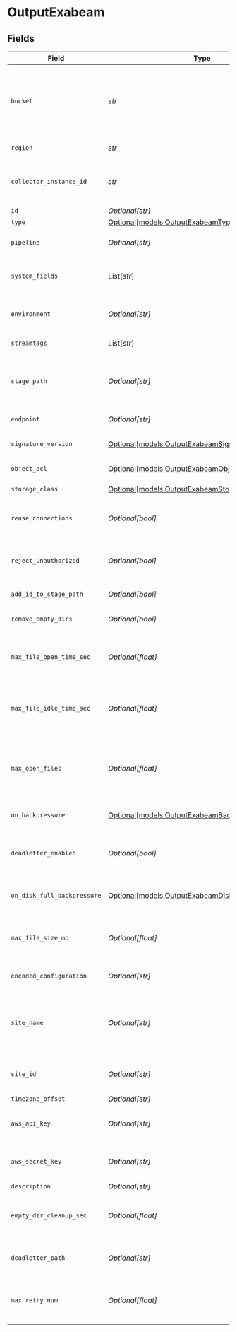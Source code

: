 # OutputExabeam


## Fields

| Field                                                                                                                                                                                           | Type                                                                                                                                                                                            | Required                                                                                                                                                                                        | Description                                                                                                                                                                                     |
| ----------------------------------------------------------------------------------------------------------------------------------------------------------------------------------------------- | ----------------------------------------------------------------------------------------------------------------------------------------------------------------------------------------------- | ----------------------------------------------------------------------------------------------------------------------------------------------------------------------------------------------- | ----------------------------------------------------------------------------------------------------------------------------------------------------------------------------------------------- |
| `bucket`                                                                                                                                                                                        | *str*                                                                                                                                                                                           | :heavy_check_mark:                                                                                                                                                                              | Name of the destination bucket. A constant or a JavaScript expression that can only be evaluated at init time. Example of referencing a JavaScript Global Variable: `myBucket-${C.vars.myVar}`. |
| `region`                                                                                                                                                                                        | *str*                                                                                                                                                                                           | :heavy_check_mark:                                                                                                                                                                              | Region where the bucket is located                                                                                                                                                              |
| `collector_instance_id`                                                                                                                                                                         | *str*                                                                                                                                                                                           | :heavy_check_mark:                                                                                                                                                                              | ID of the Exabeam Collector where data should be sent. Example: 11112222-3333-4444-5555-666677778888<br/>                                                                                       |
| `id`                                                                                                                                                                                            | *Optional[str]*                                                                                                                                                                                 | :heavy_minus_sign:                                                                                                                                                                              | Unique ID for this output                                                                                                                                                                       |
| `type`                                                                                                                                                                                          | [Optional[models.OutputExabeamType]](../models/outputexabeamtype.md)                                                                                                                            | :heavy_minus_sign:                                                                                                                                                                              | N/A                                                                                                                                                                                             |
| `pipeline`                                                                                                                                                                                      | *Optional[str]*                                                                                                                                                                                 | :heavy_minus_sign:                                                                                                                                                                              | Pipeline to process data before sending out to this output                                                                                                                                      |
| `system_fields`                                                                                                                                                                                 | List[*str*]                                                                                                                                                                                     | :heavy_minus_sign:                                                                                                                                                                              | Fields to automatically add to events, such as cribl_pipe. Supports wildcards.                                                                                                                  |
| `environment`                                                                                                                                                                                   | *Optional[str]*                                                                                                                                                                                 | :heavy_minus_sign:                                                                                                                                                                              | Optionally, enable this config only on a specified Git branch. If empty, will be enabled everywhere.                                                                                            |
| `streamtags`                                                                                                                                                                                    | List[*str*]                                                                                                                                                                                     | :heavy_minus_sign:                                                                                                                                                                              | Tags for filtering and grouping in @{product}                                                                                                                                                   |
| `stage_path`                                                                                                                                                                                    | *Optional[str]*                                                                                                                                                                                 | :heavy_minus_sign:                                                                                                                                                                              | Filesystem location in which to buffer files, before compressing and moving to final destination. Use performant stable storage.                                                                |
| `endpoint`                                                                                                                                                                                      | *Optional[str]*                                                                                                                                                                                 | :heavy_minus_sign:                                                                                                                                                                              | Google Cloud Storage service endpoint.                                                                                                                                                          |
| `signature_version`                                                                                                                                                                             | [Optional[models.OutputExabeamSignatureVersion]](../models/outputexabeamsignatureversion.md)                                                                                                    | :heavy_minus_sign:                                                                                                                                                                              | Signature version to use for signing Google Cloud Storage requests.                                                                                                                             |
| `object_acl`                                                                                                                                                                                    | [Optional[models.OutputExabeamObjectACL]](../models/outputexabeamobjectacl.md)                                                                                                                  | :heavy_minus_sign:                                                                                                                                                                              | Object ACL to assign to uploaded objects.                                                                                                                                                       |
| `storage_class`                                                                                                                                                                                 | [Optional[models.OutputExabeamStorageClass]](../models/outputexabeamstorageclass.md)                                                                                                            | :heavy_minus_sign:                                                                                                                                                                              | Storage class to select for uploaded objects.                                                                                                                                                   |
| `reuse_connections`                                                                                                                                                                             | *Optional[bool]*                                                                                                                                                                                | :heavy_minus_sign:                                                                                                                                                                              | Whether to reuse connections between requests, which can improve performance.                                                                                                                   |
| `reject_unauthorized`                                                                                                                                                                           | *Optional[bool]*                                                                                                                                                                                | :heavy_minus_sign:                                                                                                                                                                              | Whether to reject certificates that cannot be verified against a valid CA (e.g., self-signed certificates).                                                                                     |
| `add_id_to_stage_path`                                                                                                                                                                          | *Optional[bool]*                                                                                                                                                                                | :heavy_minus_sign:                                                                                                                                                                              | Append output's ID to staging location                                                                                                                                                          |
| `remove_empty_dirs`                                                                                                                                                                             | *Optional[bool]*                                                                                                                                                                                | :heavy_minus_sign:                                                                                                                                                                              | Remove empty staging directories after moving files                                                                                                                                             |
| `max_file_open_time_sec`                                                                                                                                                                        | *Optional[float]*                                                                                                                                                                               | :heavy_minus_sign:                                                                                                                                                                              | Maximum amount of time to write to a file. Files open for longer than this will be closed and moved to final output location.                                                                   |
| `max_file_idle_time_sec`                                                                                                                                                                        | *Optional[float]*                                                                                                                                                                               | :heavy_minus_sign:                                                                                                                                                                              | Maximum amount of time to keep inactive files open. Files open for longer than this will be closed and moved to final output location.                                                          |
| `max_open_files`                                                                                                                                                                                | *Optional[float]*                                                                                                                                                                               | :heavy_minus_sign:                                                                                                                                                                              | Maximum number of files to keep open concurrently. When exceeded, @{product} will close the oldest open files and move them to the final output location.                                       |
| `on_backpressure`                                                                                                                                                                               | [Optional[models.OutputExabeamBackpressureBehavior]](../models/outputexabeambackpressurebehavior.md)                                                                                            | :heavy_minus_sign:                                                                                                                                                                              | Whether to block or drop events when all receivers are exerting backpressure                                                                                                                    |
| `deadletter_enabled`                                                                                                                                                                            | *Optional[bool]*                                                                                                                                                                                | :heavy_minus_sign:                                                                                                                                                                              | If a file fails to move to its final destination after the maximum number of retries, dead-letter it to prevent further errors.                                                                 |
| `on_disk_full_backpressure`                                                                                                                                                                     | [Optional[models.OutputExabeamDiskSpaceProtection]](../models/outputexabeamdiskspaceprotection.md)                                                                                              | :heavy_minus_sign:                                                                                                                                                                              | Whether to block or drop events when disk space is below the global 'Min free disk space' limit                                                                                                 |
| `max_file_size_mb`                                                                                                                                                                              | *Optional[float]*                                                                                                                                                                               | :heavy_minus_sign:                                                                                                                                                                              | Maximum uncompressed output file size. Files of this size will be closed and moved to final output location.                                                                                    |
| `encoded_configuration`                                                                                                                                                                         | *Optional[str]*                                                                                                                                                                                 | :heavy_minus_sign:                                                                                                                                                                              | Enter an encoded string containing Exabeam configurations.                                                                                                                                      |
| `site_name`                                                                                                                                                                                     | *Optional[str]*                                                                                                                                                                                 | :heavy_minus_sign:                                                                                                                                                                              | Constant or JavaScript expression to create an Exabeam site name. Values that aren't successfully evaluated will be treated as string constants.                                                |
| `site_id`                                                                                                                                                                                       | *Optional[str]*                                                                                                                                                                                 | :heavy_minus_sign:                                                                                                                                                                              | Exabeam site ID. If left blank, @{product} will use the value of the Exabeam site name.                                                                                                         |
| `timezone_offset`                                                                                                                                                                               | *Optional[str]*                                                                                                                                                                                 | :heavy_minus_sign:                                                                                                                                                                              | Exabeam timezone offset.                                                                                                                                                                        |
| `aws_api_key`                                                                                                                                                                                   | *Optional[str]*                                                                                                                                                                                 | :heavy_minus_sign:                                                                                                                                                                              | HMAC access key. Can be a constant or a JavaScript expression, such as `${C.env.GCS_ACCESS_KEY}`.                                                                                               |
| `aws_secret_key`                                                                                                                                                                                | *Optional[str]*                                                                                                                                                                                 | :heavy_minus_sign:                                                                                                                                                                              | HMAC secret. Can be a constant or a JavaScript expression, such as `${C.env.GCS_SECRET}`.                                                                                                       |
| `description`                                                                                                                                                                                   | *Optional[str]*                                                                                                                                                                                 | :heavy_minus_sign:                                                                                                                                                                              | N/A                                                                                                                                                                                             |
| `empty_dir_cleanup_sec`                                                                                                                                                                         | *Optional[float]*                                                                                                                                                                               | :heavy_minus_sign:                                                                                                                                                                              | How frequently, in seconds, to clean up empty directories when 'Remove empty staging dirs' is enabled                                                                                           |
| `deadletter_path`                                                                                                                                                                               | *Optional[str]*                                                                                                                                                                                 | :heavy_minus_sign:                                                                                                                                                                              | Storage location for files that fail to reach their final destination after maximum retries are exceeded                                                                                        |
| `max_retry_num`                                                                                                                                                                                 | *Optional[float]*                                                                                                                                                                               | :heavy_minus_sign:                                                                                                                                                                              | The maximum number of times a file will attempt to move to its final destination before being dead-lettered                                                                                     |